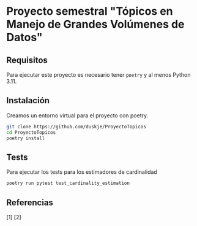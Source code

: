 # Proyecto semestral "Tópicos en Manejo de Grandes Volúmenes de Datos"
## Requisitos
Para ejecutar este proyecto es necesario tener `poetry` y al menos Python 3.11.

## Instalación
Creamos un entorno virtual para el proyecto con poetry.

```bash
git clone https://github.com/duskje/ProyectoTopicos
cd ProyectoTopicos
poetry install
```

## Tests
Para ejecutar los tests para los estimadores de cardinalidad

```bash
poetry run pytest test_cardinality_estimation
```

## Referencias
[1]
[2]
